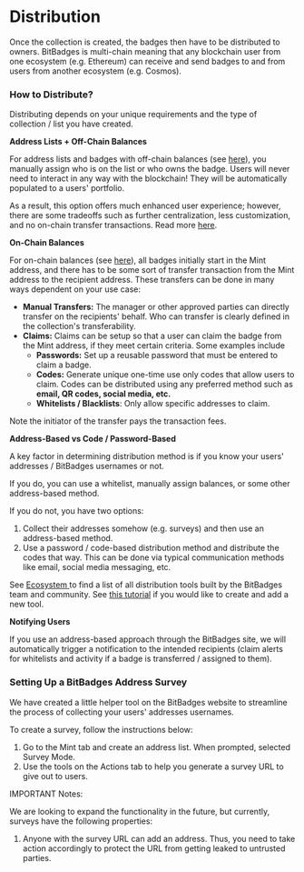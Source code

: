 # Distribution

Once the collection is created, the badges then have to be distributed to owners. BitBadges is multi-chain meaning that any blockchain user from one ecosystem (e.g. Ethereum) can receive and send badges to and from users from another ecosystem (e.g. Cosmos).

### How to Distribute?

Distributing depends on your unique requirements and the type of collection / list you have created.

**Address Lists + Off-Chain Balances**

For address lists and badges with off-chain balances (see [here](../concepts/balances-types.md)), you manually assign who is on the list or who owns the badge. Users will never need to interact in any way with the blockchain! They will be automatically populated to a users' portfolio.

As a result, this option offers much enhanced user experience; however, there are some tradeoffs such as further centralization, less customization, and no on-chain transfer transactions. Read more [here](../concepts/balances-types.md).

**On-Chain Balances**

For on-chain balances (see [here](../concepts/balances-types.md)), all badges initially start in the Mint address, and there has to be some sort of transfer transaction from the Mint address to the recipient address. These transfers can be done in many ways dependent on your use case:

* **Manual Transfers:** The manager or other approved parties can directly transfer on the recipients' behalf. Who can transfer is clearly defined in the collection's transferability.
* **Claims:** Claims can be setup so that a user can claim the badge from the Mint address, if they meet certain criteria. Some examples include
  * **Passwords:** Set up a reusable password that must be entered to claim a badge.
  * **Codes:** Generate unique one-time use only codes that allow users to claim. Codes can be distributed using any preferred method such as **email, QR codes, social media, etc.**
  * **Whitelists / Blacklists**: Only allow specific addresses to claim.

Note the initiator of the transfer pays the transaction fees.

**Address-Based vs Code / Password-Based**

A key factor in determining distribution method is if you know your users' addresses / BitBadges usernames or not.&#x20;

If you do, you can use a whitelist, manually assign balances, or some other address-based method.

If you do not, you have two options:

1. Collect their addresses somehow (e.g. surveys) and then use an address-based method.
2. Use a password / code-based distribution method and distribute the codes that way. This can be done via typical communication methods like email, social media messaging, etc.

See [Ecosystem ](../ecosystem/)to find a list of all distribution tools built by the BitBadges team and community. See [this tutorial](../../for-developers/tutorials/build-a-distribution-tool.md) if you would like to create and add a new tool.

**Notifying Users**

If you use an address-based approach through the BitBadges site, we will automatically trigger a notification to the intended recipients (claim alerts for whitelists and activity if a badge is transferred / assigned to them).

### Setting Up a BitBadges Address Survey

We have created a little helper tool on the BitBadges website to streamline the process of collecting your users' addresses usernames.&#x20;

To create a survey, follow the instructions below:

1. Go to the Mint tab and create an address list. When prompted, selected Survey Mode.
2. Use the tools on the Actions tab to help you generate a survey URL to give out to users.

IMPORTANT Notes:

We are looking to expand the functionality in the future, but currently, surveys have the following properties:

1. Anyone with the survey URL can add an address. Thus, you need to take action accordingly to protect the URL from getting leaked to untrusted parties.
